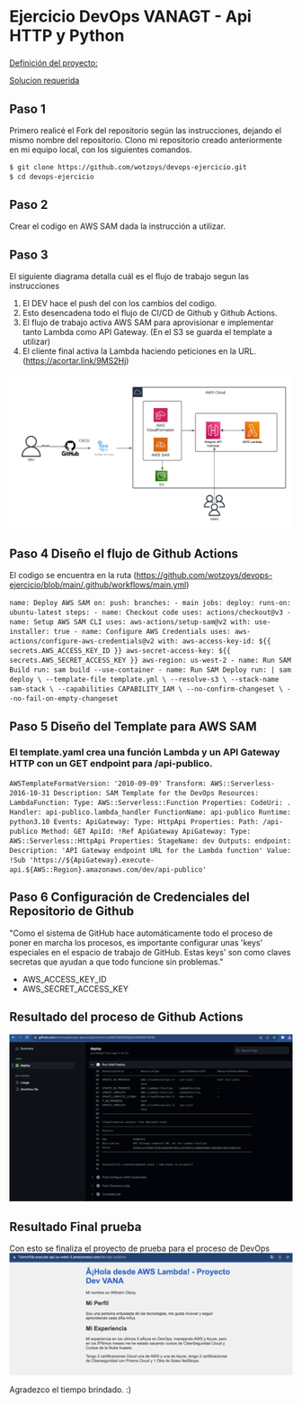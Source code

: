 # Ejercicio DevOps VANAGT - Api HTTP y Python

###  
[Definición del proyecto:](https://vanagt.notion.site/Prueba-t-cnica-DevOps-64621cd5671b457ca55ecaec77600f8e?pvs=4)

[Solucion requerida](https://acortar.link/9MS2Hj)

## Paso 1
Primero realicé el Fork del repositorio según las instrucciones, dejando el mismo nombre del repositorio. 
Clono mi repositorio creado anteriormente en mi equipo local, con los siguientes comandos. 

```sh
$ git clone https://github.com/wotzoys/devops-ejercicio.git
$ cd devops-ejercicio
```

## Paso 2
Crear el codigo en AWS SAM dada la instrucción a utilizar. 

## Paso 3
El siguiente diagrama detalla cuál es el flujo de trabajo segun las instrucciones
1. El DEV hace el push del con los cambios del codigo.
2. Esto desencadena todo el flujo de CI/CD de Github y Github Actions.
3. El flujo de trabajo activa AWS SAM para aprovisionar e implementar tanto Lambda como API Gateway. (En el S3 se guarda el template a utilizar)
4. El cliente final activa la Lambda haciendo peticiones en la URL. (https://acortar.link/9MS2Hj)
   
![Diagrama](https://github.com/wotzoys/devops-ejercicio/blob/main/AWS%20API%20HTTP.png)

## Paso 4 Diseño el flujo de Github Actions
El codigo se encuentra en la ruta (https://github.com/wotzoys/devops-ejercicio/blob/main/.github/workflows/main.yml)

`name: Deploy AWS SAM
on:
  push:
    branches:
      - main
jobs:
  deploy:
    runs-on: ubuntu-latest
    steps:
    - name: Checkout code
      uses: actions/checkout@v3
    - name: Setup AWS SAM CLI
      uses: aws-actions/setup-sam@v2
      with:
        use-installer: true
    - name: Configure AWS Credentials
      uses: aws-actions/configure-aws-credentials@v2
      with:
        aws-access-key-id: ${{ secrets.AWS_ACCESS_KEY_ID }}
        aws-secret-access-key: ${{ secrets.AWS_SECRET_ACCESS_KEY }}
        aws-region: us-west-2
    - name: Run SAM Build
      run: sam build --use-container
    - name: Run SAM Deploy
      run: |
        sam deploy \
        --template-file template.yml \
        --resolve-s3 \
        --stack-name sam-stack \
        --capabilities CAPABILITY_IAM \
        --no-confirm-changeset \
        --no-fail-on-empty-changeset
        `
   ## Paso 5 Diseño del Template para AWS SAM
   ### El template.yaml crea una función Lambda y un API Gateway HTTP con un GET endpoint para /api-publico.
  
  ` AWSTemplateFormatVersion: '2010-09-09'
Transform: AWS::Serverless-2016-10-31
Description: SAM Template for the DevOps
Resources:
  LambdaFunction:
    Type: AWS::Serverless::Function
    Properties:
      CodeUri: .
      Handler: api-publico.lambda_handler
      FunctionName: api-publico
      Runtime: python3.10
      Events:
        ApiGateway:
          Type: HttpApi
          Properties:
            Path: /api-publico
            Method: GET
            ApiId: !Ref ApiGateway
  ApiGateway:
    Type: AWS::Serverless::HttpApi
    Properties:
      StageName: dev
Outputs:
  endpoint:
    Description: 'API Gateway endpoint URL for the Lambda function'
    Value: !Sub 'https://${ApiGateway}.execute-api.${AWS::Region}.amazonaws.com/dev/api-publico'
    `
## Paso 6 Configuración de Credenciales del Repositorio de Github
"Como el sistema de GitHub hace automáticamente todo el proceso de poner en marcha los procesos, es importante configurar unas 'keys' especiales en el espacio de trabajo de GitHub. Estas keys' son como claves secretas que ayudan a que todo funcione sin problemas."

- AWS_ACCESS_KEY_ID
- AWS_SECRET_ACCESS_KEY

## Resultado del proceso de Github Actions
![Resultado](https://github.com/wotzoys/devops-ejercicio/blob/main/githubactions.png)

## Resultado Final prueba
Con esto se finaliza el proyecto de prueba para el proceso de DevOps
![Final](https://github.com/wotzoys/devops-ejercicio/blob/main/result.png)

Agradezco el tiempo brindado. :) 
